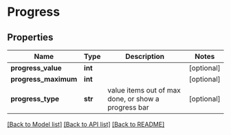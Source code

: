 # Progress

## Properties
Name | Type | Description | Notes
------------ | ------------- | ------------- | -------------
**progress_value** | **int** |  | [optional] 
**progress_maximum** | **int** |  | [optional] 
**progress_type** | **str** | value items out of max done, or show a progress bar | [optional] 

[[Back to Model list]](../README.md#documentation-for-models) [[Back to API list]](../README.md#documentation-for-api-endpoints) [[Back to README]](../README.md)

